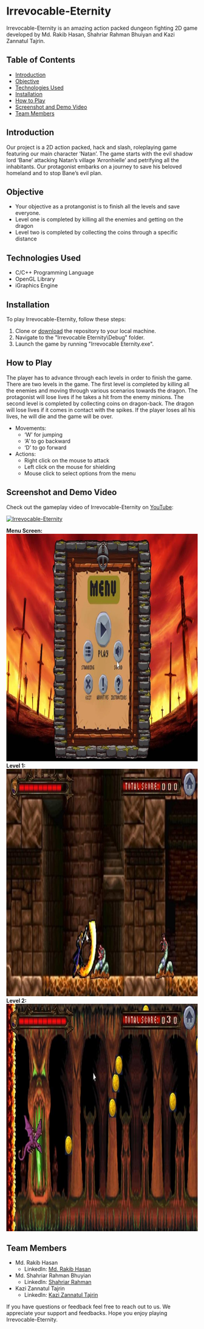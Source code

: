 # Irrevocable-Eternity
Irrevocable-Eternity is an amazing action packed dungeon fighting 2D game developed by Md. Rakib Hasan, Shahriar Rahman Bhuiyan and Kazi Zannatul Tajrin.

## Table of Contents

- [Introduction](#introduction)
- [Objective](#Objective)
- [Technologies Used](#technologies-used)
- [Installation](#installation)
- [How to Play](#how-to-play)
- [Screenshot and Demo Video](#screenshot-and-demo-video)
- [Team Members](#team-members)

## Introduction

Our project is a 2D action packed, hack and slash, roleplaying game featuring our main character ‘Natan’. The game starts with the evil shadow lord ‘Bane’ attacking Natan’s village ‘Arronhielle’ and petrifying all the inhabitants. Our protagonist embarks on a journey to save his beloved homeland and to stop Bane’s evil plan.

## Objective

- Your objective as a protangonist is to finish all the levels and save everyone.
- Level one is completed by killing all the enemies and getting on the dragon
- Level two is completed by collecting the coins through a specific distance


## Technologies Used

- C/C++ Programming Language
- OpenGL Library
- iGraphics Engine

## Installation

To play Irrevocable-Eternity, follow these steps:

1. Clone or [download](https://github.com/AfnanRakib/Irrevocable-Eternity/zip/refs/heads/main.zip) the repository to your local machine.
2. Navigate to the "Irrevocable Eternity\Debug" folder.
3. Launch the game by running "Irrevocable Eternity.exe".

## How to Play

The player has to advance through each levels in order to finish the game. There are two levels in the game. The first level is completed by killing all the enemies and moving through various scenarios towards the dragon. The protagonist will lose lives if he takes a hit from the enemy minions. The second level is completed by collecting coins on dragon-back. The dragon will lose lives if it comes in contact with the spikes. If the player loses all his lives, he will die and the game will be over.

- Movements:
  - ‘W’ for jumping
  - ‘A’ to go backward
  - ‘D’ to go forward
- Actions:
  - Right click on the mouse to attack
  - Left click on the mouse for shielding
  - Mouse click to select options from the menu

## Screenshot and Demo Video

Check out the gameplay video of Irrevocable-Eternity on [YouTube](https://www.youtube.com/watch?v=ASsGai9TVV0):

[![Irrevocable-Eternity](https://img.youtube.com/vi/ASsGai9TVV0/0.jpg)](https://www.youtube.com/watch?v=ASsGai9TVV0)

**Menu Screen:**
<img src="https://github.com/AfnanRakib/Irrevocable-Eternity/blob/main/menu.png" width="985" height="599">
**Level 1:**
<img src="https://github.com/AfnanRakib/Irrevocable-Eternity/blob/main/level1.png" width="985" height="599">
**Level 2:**
<img src="https://github.com/AfnanRakib/Irrevocable-Eternity/blob/main/level2.png" width="985" height="599">

## Team Members

- Md. Rakib Hasan
  - LinkedIn: [Md. Rakib Hasan](https://www.linkedin.com/in/afnanhasanrakib)
- Md. Shahriar Rahman Bhuyian
  - LinkedIn: [Shahriar Rahman](https://www.linkedin.com/in/shahriar-rahman-3893012a8/)
- Kazi Zannatul Tajrin
  - LinkedIn: [Kazi Zannatul Tajrin](https://www.linkedin.com/in/kazi-zannatul-tajrin-76b835256/)
  
If you have questions or feedback feel free to reach out to us. We appreciate your support and feedbacks. Hope you enjoy playing Irrevocable-Eternity.

